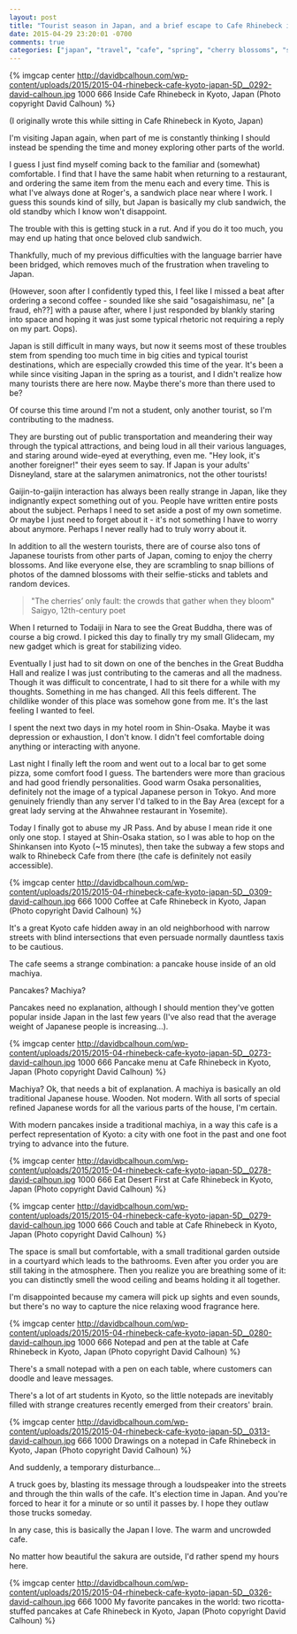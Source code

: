 ```yaml
---
layout: post
title: "Tourist season in Japan, and a brief escape to Cafe Rhinebeck in Kyoto"
date: 2015-04-29 23:20:01 -0700
comments: true
categories: ["japan", "travel", "cafe", "spring", "cherry blossoms", "sakura"]
---
```


{% imgcap center http://davidbcalhoun.com/wp-content/uploads/2015/2015-04-rhinebeck-cafe-kyoto-japan-5D__0292-david-calhoun.jpg 1000 666 Inside Cafe Rhinebeck in Kyoto, Japan (Photo copyright David Calhoun)  %}

(I originally wrote this while sitting in Cafe Rhinebeck in Kyoto, Japan)

I'm visiting Japan again, when part of me is constantly thinking I should instead be spending the time and money exploring other parts of the world.

I guess I just find myself coming back to the familiar and (somewhat) comfortable.  I find that I have the same habit when returning to a restaurant, and ordering the same item from the menu each and every time.  This is what I've always done at Roger's, a sandwich place near where I work.  I guess this sounds kind of silly, but Japan is basically my club sandwich, the old standby which I know won't disappoint.

The trouble with this is getting stuck in a rut. And if you do it too much, you may end up hating that once beloved club sandwich.

Thankfully, much of my previous difficulties with the language barrier have been bridged, which removes much of the frustration when traveling to Japan.

(However, soon after I confidently typed this, I feel like I missed a beat after ordering a second coffee - sounded like she said "osagaishimasu, ne" [a fraud, eh??] with a pause after, where I just responded by blankly staring into space and hoping it was just some typical rhetoric not requiring a reply on my part.  Oops).

Japan is still difficult in many ways, but now it seems most of these troubles stem from spending too much time in big cities and typical tourist destinations, which are especially crowded this time of the year.  It's been a while since visiting Japan in the spring as a tourist, and I didn't realize how many tourists there are here now.  Maybe there's more than there used to be?

Of course this time around I'm not a student, only another tourist, so I'm contributing to the madness.

They are bursting out of public transportation and meandering their way through the typical attractions, and being loud in all their various languages, and staring around wide-eyed at everything, even me.  "Hey look, it's another foreigner!" their eyes seem to say.  If Japan is your adults' Disneyland, stare at the salarymen animatronics, not the other tourists!

Gaijin-to-gaijin interaction has always been really strange in Japan, like they indignantly expect something out of you.  People have written entire posts about the subject.  Perhaps I need to set aside a post of my own sometime.  Or maybe I just need to forget about it - it's not something I have to worry about anymore.  Perhaps I never really had to truly worry about it.

In addition to all the western tourists, there are of course also tons of Japanese tourists from other parts of Japan, coming to enjoy the cherry blossoms.  And like everyone else, they are scrambling to snap billions of photos of the damned blossoms with their selfie-sticks and tablets and random devices.

>"The cherries’ only fault: the crowds that gather when they bloom"<br>Saigyo, 12th-century poet

When I returned to Todaiji in Nara to see the Great Buddha, there was of course a big crowd.  I picked this day to finally try my small Glidecam, my new gadget which is great for stabilizing video.

Eventually I just had to sit down on one of the benches in the Great Buddha Hall and realize I was just contributing to the cameras and all the madness.  Though it was difficult to concentrate, I had to sit there for a while with my thoughts.  Something in me has changed.  All this feels different.  The childlike wonder of this place was somehow gone from me.  It's the last feeling I wanted to feel.

I spent the next two days in my hotel room in Shin-Osaka.  Maybe it was depression or exhaustion, I don't know.  I didn't feel comfortable doing anything or interacting with anyone.

Last night I finally left the room and went out to a local bar to get some pizza, some comfort food I guess.  The bartenders were more than gracious and had good friendly personalities.  Good warm Osaka personalities, definitely not the image of a typical Japanese person in Tokyo.  And more genuinely friendly than any server I'd talked to in the Bay Area (except for a great lady serving at the Ahwahnee restaurant in Yosemite).

Today I finally got to abuse my JR Pass.  And by abuse I mean ride it one only one stop.  I stayed at Shin-Osaka station, so I was able to hop on the Shinkansen into Kyoto (~15 minutes), then take the subway a few stops and walk to Rhinebeck Cafe from there (the cafe is definitely not easily accessible).

{% imgcap center http://davidbcalhoun.com/wp-content/uploads/2015/2015-04-rhinebeck-cafe-kyoto-japan-5D__0309-david-calhoun.jpg 666 1000 Coffee at Cafe Rhinebeck in Kyoto, Japan (Photo copyright David Calhoun)  %}

It's a great Kyoto cafe hidden away in an old neighborhood with narrow streets with blind intersections that even persuade normally dauntless taxis to be cautious.

The cafe seems a strange combination: a pancake house inside of an old machiya.

Pancakes?  Machiya?

Pancakes need no explanation, although I should mention they've gotten popular inside Japan in the last few years (I've also read that the average weight of Japanese people is increasing...).

{% imgcap center http://davidbcalhoun.com/wp-content/uploads/2015/2015-04-rhinebeck-cafe-kyoto-japan-5D__0273-david-calhoun.jpg 1000 666 Pancake menu at Cafe Rhinebeck in Kyoto, Japan (Photo copyright David Calhoun)  %}

Machiya?  Ok, that needs a bit of explanation.  A machiya is basically an old traditional Japanese house.  Wooden.  Not modern.  With all sorts of special refined Japanese words for all the various parts of the house, I'm certain.

With modern pancakes inside a traditional machiya, in a way this cafe is a perfect representation of Kyoto: a city with one foot in the past and one foot trying to advance into the future.

{% imgcap center http://davidbcalhoun.com/wp-content/uploads/2015/2015-04-rhinebeck-cafe-kyoto-japan-5D__0278-david-calhoun.jpg 1000 666 Eat Desert First at Cafe Rhinebeck in Kyoto, Japan (Photo copyright David Calhoun)  %}

{% imgcap center http://davidbcalhoun.com/wp-content/uploads/2015/2015-04-rhinebeck-cafe-kyoto-japan-5D__0279-david-calhoun.jpg 1000 666 Couch and table at Cafe Rhinebeck in Kyoto, Japan (Photo copyright David Calhoun)  %}

The space is small but comfortable, with a small traditional garden outside in a courtyard which leads to the bathrooms.  Even after you order you are still taking in the atmosphere.  Then you realize you are breathing some of it: you can distinctly smell the wood ceiling and beams holding it all together.

I'm disappointed because my camera will pick up sights and even sounds, but there's no way to capture the nice relaxing wood fragrance here.

{% imgcap center http://davidbcalhoun.com/wp-content/uploads/2015/2015-04-rhinebeck-cafe-kyoto-japan-5D__0280-david-calhoun.jpg 1000 666 Notepad and pen at the table at Cafe Rhinebeck in Kyoto, Japan (Photo copyright David Calhoun)  %}

There's a small notepad with a pen on each table, where customers can doodle and leave messages.

There's a lot of art students in Kyoto, so the little notepads are inevitably filled with strange creatures recently emerged from their creators' brain.

{% imgcap center http://davidbcalhoun.com/wp-content/uploads/2015/2015-04-rhinebeck-cafe-kyoto-japan-5D__0313-david-calhoun.jpg 666 1000 Drawings on a notepad in Cafe Rhinebeck in Kyoto, Japan (Photo copyright David Calhoun)  %}

And suddenly, a temporary disturbance...

A truck goes by, blasting its message through a loudspeaker into the streets and through the thin walls of the cafe.  It's election time in Japan.  And you're forced to hear it for a minute or so until it passes by.  I hope they outlaw those trucks someday.

In any case, this is basically the Japan I love.  The warm and uncrowded cafe.

No matter how beautiful the sakura are outside, I'd rather spend my hours here.

{% imgcap center http://davidbcalhoun.com/wp-content/uploads/2015/2015-04-rhinebeck-cafe-kyoto-japan-5D__0326-david-calhoun.jpg 666 1000 My favorite pancakes in the world: two ricotta-stuffed pancakes at Cafe Rhinebeck in Kyoto, Japan (Photo copyright David Calhoun)  %}
